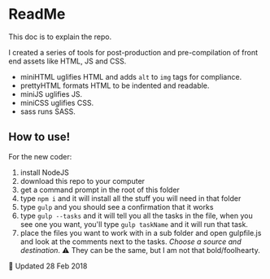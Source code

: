 # ReadMe

This doc is to explain the repo.

I created a series of tools for post-production and pre-compilation of front end assets like HTML, JS and CSS.

 - miniHTML uglifies HTML and adds `alt` to `img` tags for compliance.
 - prettyHTML formats HTML to be indented and readable.
 - miniJS uglifies JS.
 - miniCSS uglifies CSS.
 - sass runs SASS.


## How to use!

For the new coder:
1) install NodeJS
2) download this repo to your computer
3) get a command prompt in the root of this folder
4) type `npm i` and it will install all the stuff you will need in that folder
5) type `gulp` and you should see a confirmation that it works
6) type `gulp --tasks` and it will tell you all the tasks in the file, when you see one you want, you'll type `gulp taskName` and it will run that task.
7) place the files you want to work with in a sub folder and open gulpfile.js and look at the comments next to the tasks. *Choose a source and destination*. :warning: They can be the same, but I am not that bold/foolhearty.

:date: Updated 28 Feb 2018
